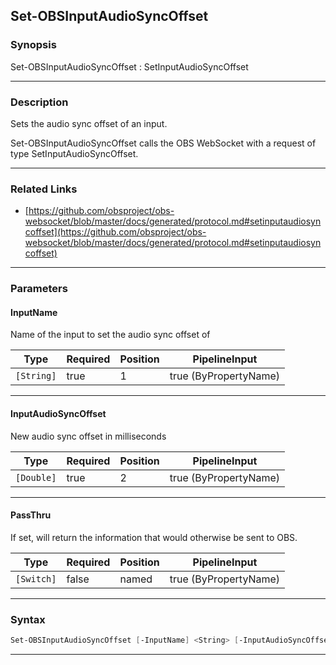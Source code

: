 Set-OBSInputAudioSyncOffset
---------------------------
### Synopsis
Set-OBSInputAudioSyncOffset : SetInputAudioSyncOffset

---
### Description

Sets the audio sync offset of an input.


Set-OBSInputAudioSyncOffset calls the OBS WebSocket with a request of type SetInputAudioSyncOffset.

---
### Related Links
* [https://github.com/obsproject/obs-websocket/blob/master/docs/generated/protocol.md#setinputaudiosyncoffset](https://github.com/obsproject/obs-websocket/blob/master/docs/generated/protocol.md#setinputaudiosyncoffset)



---
### Parameters
#### **InputName**

Name of the input to set the audio sync offset of






|Type      |Required|Position|PipelineInput        |
|----------|--------|--------|---------------------|
|`[String]`|true    |1       |true (ByPropertyName)|



---
#### **InputAudioSyncOffset**

New audio sync offset in milliseconds






|Type      |Required|Position|PipelineInput        |
|----------|--------|--------|---------------------|
|`[Double]`|true    |2       |true (ByPropertyName)|



---
#### **PassThru**

If set, will return the information that would otherwise be sent to OBS.






|Type      |Required|Position|PipelineInput        |
|----------|--------|--------|---------------------|
|`[Switch]`|false   |named   |true (ByPropertyName)|



---
### Syntax
```PowerShell
Set-OBSInputAudioSyncOffset [-InputName] <String> [-InputAudioSyncOffset] <Double> [-PassThru] [<CommonParameters>]
```
---
